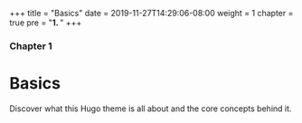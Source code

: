 +++
title = "Basics"
date = 2019-11-27T14:29:06-08:00
weight = 1
chapter = true
pre = "<b>1. </b>"
+++

### Chapter 1

# Basics

Discover what this Hugo theme is all about and the core concepts behind it.